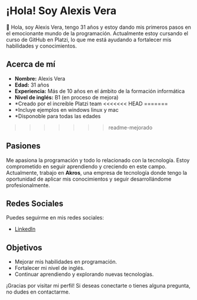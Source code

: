 # ¡Hola! Soy Alexis Vera


👋 Hola, soy Alexis Vera, tengo 31 años y estoy dando mis primeros pasos en el emocionante mundo de la programación. Actualmente estoy cursando el curso de GitHub en Platzi, lo que me está ayudando a fortalecer mis habilidades y conocimientos.

## Acerca de mí

- **Nombre:** Alexis Vera
- **Edad:** 31 años
- **Experiencia:** Más de 10 años en el ámbito de la formación informática
- **Nivel de inglés:** B1 (en proceso de mejora)
- *Creado por el increible Platzi team
<<<<<<< HEAD
=======
- *Incluye  ejemplos en windows linux y mac
- *Disponoble para todas las edades
>>>>>>> readme-mejorado

## Pasiones

Me apasiona la programación y todo lo relacionado con la tecnología. Estoy comprometido en seguir aprendiendo y creciendo en este campo. Actualmente, trabajo en **Akros**, una empresa de tecnología donde tengo la oportunidad de aplicar mis conocimientos y seguir desarrollándome profesionalmente.

## Redes Sociales

Puedes seguirme en mis redes sociales:

- [LinkedIn](https://www.linkedin.com/in/alexisveras/)

## Objetivos

- Mejorar mis habilidades en programación.
- Fortalecer mi nivel de inglés.
- Continuar aprendiendo y explorando nuevas tecnologías.

¡Gracias por visitar mi perfil! Si deseas conectarte o tienes alguna pregunta, no dudes en contactarme.